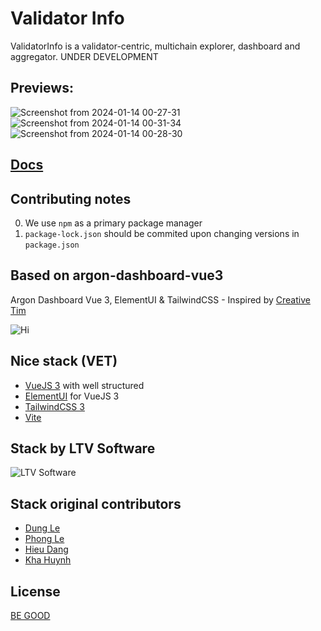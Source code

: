# Validator Info
ValidatorInfo is a validator-centric, multichain explorer, dashboard and aggregator. UNDER DEVELOPMENT 

## Previews: 
![Screenshot from 2024-01-14 00-27-31](https://github.com/citizenweb3/validatorinfo/assets/7550961/ecd7975e-6d22-440b-bb97-ff464a1315ab)
![Screenshot from 2024-01-14 00-31-34](https://github.com/citizenweb3/validatorinfo/assets/7550961/551d71d9-739f-434a-9f7c-295086feefcf)
![Screenshot from 2024-01-14 00-28-30](https://github.com/citizenweb3/validatorinfo/assets/7550961/9952d7ff-e6dd-4141-bbb8-40d879b2daef)

## [Docs](https://github.com/citizenweb3/validatorinfo/blob/main/docs/vinfo%20draft%20paper.md)

## Contributing notes
0. We use `npm` as a primary package manager
1. `package-lock.json` should be commited upon changing versions in `package.json`

## Based on argon-dashboard-vue3
Argon Dashboard Vue 3, ElementUI &amp; TailwindCSS - Inspired by [Creative Tim](https://www.creative-tim.com/product/vue-argon-validators)

![Hi](/src/assets/images/validators.png)

## Nice stack (VET)
- [VueJS 3](https://vuejs.org) with well structured
- [ElementUI](https://element-plus.org/en-US/) for VueJS 3
- [TailwindCSS 3](https://tailwindcss.com)
- [Vite](https://vitejs.dev)

## Stack by LTV Software
![LTV Software](https://s.gravatar.com/avatar/bf6addc65b990260d9ba27bc1bee92b4?s=100)

## Stack original contributors
- [Dung Le](https://github.com/dzunglee)
- [Phong Le](https://github.com/LeThanhPhongLTV)
- [Hieu Dang](https://github.com/Trung-Hieu-Dev)
- [Kha Huynh](https://github.com/khaht)

## License
[BE GOOD](https://github.com/citizenweb3/validatorinfo/blob/main/LICENSE-BG)
